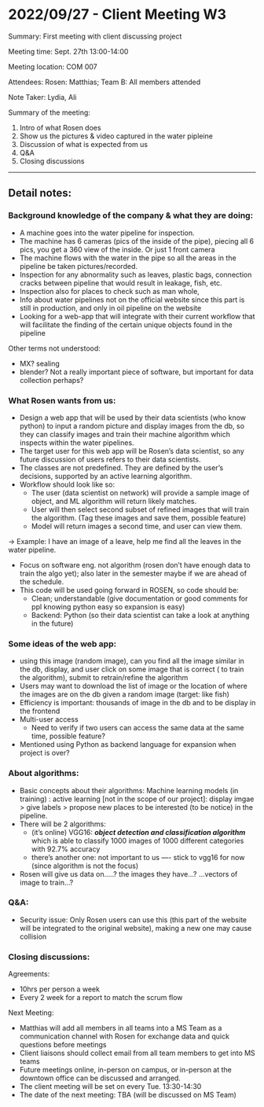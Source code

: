 # 2022/09/27 - Client Meeting W3

Summary: First meeting with client discussing project

Meeting time: Sept. 27th 13:00-14:00

Meeting location: COM 007

Attendees: Rosen: Matthias; Team B: All members attended

Note Taker: Lydia, Ali

Summary of the meeting:

1. Intro of what Rosen does
2. Show us the pictures & video captured in the water pipleine
3. Discussion of what is expected from us
4. Q&A 
5. Closing discussions

---

## Detail notes:

### Background knowledge of the company & what they are doing:

- A machine goes into the water pipeline for inspection.
- The machine has 6 cameras (pics of the inside of the pipe), piecing all 6 pics, you get a 360 view of the inside. Or just 1 front camera
- The machine flows with the water in the pipe so all the areas in the pipeline be taken pictures/recorded.
- Inspection for any abnormality such as leaves, plastic bags, connection cracks between pipeline that would result in leakage, fish, etc.
- Inspection also for places to check such as man whole,
- Info about water pipelines not on the official website since this part is still in production, and only in oil pipeline on the website
- Looking for a web-app that will integrate with their current workflow that will facilitate the finding of the certain unique objects found in the pipeline

Other terms not understood: 

- MX? sealing
- blender? Not a really important piece of software, but important for data collection perhaps?

### What Rosen wants from us:

- Design a web app that will be used by their data scientists (who know python) to input a random picture and display images from the db, so they can classify images and train their machine algorithm which inspects within the water pipelines.
- The target user for this web app will be Rosen’s data scientist, so any future discussion of users refers to their data scientists.
- The classes are not predefined. They are defined by the user’s decisions, supported by an active learning algorithm.
- Workflow should look like so:
    - The user (data scientist on network) will provide a sample image of object, and ML algorithm will return likely matches.
    - User will then select second subset of refined images that will train the algorithm. (Tag these images and save them, possible feature)
    - Model will return images a second time, and user can view them.

→ Example: I have an image of a leave, help me find all the leaves in the water pipeline.

- Focus on software eng. not algorithm (rosen don’t have enough data to train the algo yet); also later in the semester maybe if we are ahead of the schedule.
- This code will be used going forward in ROSEN, so code should be:
    - Clean; understandable (give documentation or good comments for ppl knowing python easy so expansion is easy)
    - Backend: Python (so their data scientist can take a look at anything in the future)

### Some ideas of the web app:

- using this image (random image), can you find all the image similar in the db, display, and user click on some image that is correct ( to train the algorithm), submit to retrain/refine the algorithm
- Users may want to download the list of image or the location of where the images are on the db given a random image (target: like fish)
- Efficiency is important: thousands of image in the db and to be display in the frontend
- Multi-user access
    - Need to verify if two users can access the same data at the same time, possible feature?
- Mentioned using Python as backend language for expansion when project is over?

### About algorithms:

- Basic concepts about their algorithms: Machine learning models (in training) : active learning [not in the scope of our project]: display imgae > give labels > propose new places to be interested (to be notice) in the pipeline.
- There will be 2 algorithms:
    - (it’s online) VGG16: ***object detection and classification algorithm*** which is able to classify 1000 images of 1000 different categories with 92.7% accuracy
    - there’s another one: not important to us  —- stick to vgg16 for now (since algorithm is not the focus)
- Rosen will give us data on…..? the images they have…? …vectors of image to train…?

### Q&A:

- Security issue: Only Rosen users can use this (this part of the website will be integrated to the original website), making a new one may cause collision

### Closing discussions:

Agreements:

- 10hrs per person a week
- Every 2 week for a report to match the scrum flow

Next Meeting:

- Matthias will add all members in all teams into a MS Team as a communication channel with Rosen for exchange data and quick questions before meetings
- Client liaisons should collect email from all team members to get into MS teams
- Future meetings online, in-person on campus, or in-person at the downtown office can be discussed and arranged.
- The client meeting will be set on every Tue. 13:30-14:30
- The date of the next meeting: TBA (will be discussed on MS Team)

